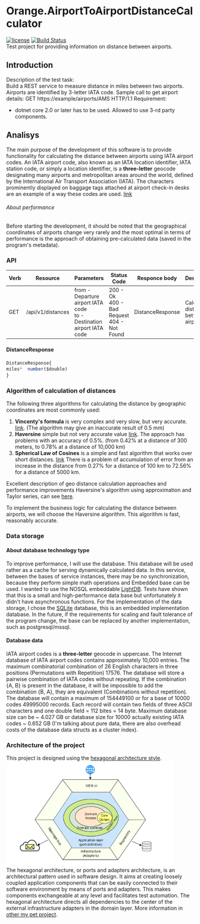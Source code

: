 # Orange.AirportToAirportDistanceCalculator
[![license](https://img.shields.io/badge/license-MIT-blue.svg)](https://github.com/ReyStar/Orange.StatsD/blob/master/LICENSE)
[![Build Status](https://dev.azure.com/starandrey/starandrey/_apis/build/status/ReyStar.Orange.AirportToAirportDistanceCalculator?branchName=master)](https://dev.azure.com/starandrey/starandrey/_build/latest?definitionId=2&branchName=master)
<br>
Test project for providing information on distance between airports.

## Introduction
Description of the test task: <br>
Build a REST service to measure distance in miles between two airports. Airports are identified by 3-letter IATA code.
Sample call to get airport details: GET https://example/airports/AMS HTTP/1.1
Requirement: 
- dotnet core 2.0 or later has to be used.
Allowed to use 3-rd party components.

## Analisys
The main purpose of the development of this software is to provide functionality for calculating the distance between airports using IATA airport codes.
An IATA airport code, also known as an IATA location identifier, IATA station code, or simply a location identifier, is a **three-letter** geocode designating many airports and metropolitan areas around the world, defined by the International Air Transport Association (IATA). The characters prominently displayed on baggage tags attached at airport check-in desks are an example of a way these codes are used. [link](https://en.wikipedia.org/wiki/IATA_airport_code)
###### About performance
Before starting the development, it should be noted that the geographical coordinates of airports change very rarely and the most optimal in terms of performance is the approach of obtaining pre-calculated data (saved in the program's metadata).

### API

|Verb|Resource|Parameters|Status Code|Responce body|Description|
|----|--------|----------|-----------|-------------|-----------|
|GET |/api/v1/distances|from - Departure airport IATA code <br> to - Destination airport IATA code |200 - Ok <br> 400 - Bad Request <br> 404 - Not Found |DistanceResponse|Calculate distance between airports|

#### DistanceResponse
```javascript
DistanceResponse{
miles*	number($double)
}
```

### Algorithm of calculation of distances
The following three algorithms for calculating the distance by geographic coordinates are most commonly used:
1. **Vincenty's formula** is very complex and very slow, but very accurate. [link](https://en.wikipedia.org/wiki/Vincenty%27s_formulae). (The algorithm may give an inaccurate result of 0.5 mm)
2. **Haversine** simple but not very accurate value [link](https://en.wikipedia.org/wiki/Haversine_formula). The approach has problems with an accuracy of 0.5%. (from 0.42% at a distance of 300 meters, to 0.78% at a distance of 10,000 km)
3. **Spherical Law of Cosines** is a simple and fast algorithm that works over short distances. [link](https://www.movable-type.co.uk/scripts/latlong.html) There is a problem of accumulation of error from an increase in the distance from 0.27% for a distance of 100 km to 72.56% for a distance of 5000 km.

Excellent description of geo distance calculation approaches and performance improvements Haversine's algorithm using approximation and Taylor series, can see [here](https://www.youtube.com/watch?v=pTZqP78YYIA).

To implement the business logic for calculating the distance between airports, we will choose the Haversine algorithm. This algorithm is fast, reasonably accurate.

### Data storage
#### About database technology type
To improve performance, I will use the database. This database will be used rather as a cache for serving dynamically calculated data. In this service, between the bases of service instances, there may be no synchronization, because they perform simple math operations and Embedded base can be used. I wanted to use the NOSQL embeddable [LightDB](https://www.litedb.org/). Tests have shown that this is a small and high-performance data base but unfortunately it didn't have asynchronous functions. For the implementation of the data storage, I chose the [SQLite](https://www.sqlite.org/index.html) database, this is an embedded implementation database. In the future, if the requirements for scaling and fault tolerance of the program change, the base can be replaced by another implementation, such as postgresql/mssql.  
#### Database data
IATA airport codes is a **three-letter** geocode in uppercase. The Internet database of IATA airport codes contains approximately 10,000 entries. The maximum combinatorial combination of 26 English characters in three positions (Permutations with Repetition) 17576. The database will store a pairwise combination of IATA codes without repeating. If the combination {А, В} is present in the database, it will be impossible to add the combination {В, А}, they are equivalent (Combinations without repetition). The database will contain a maximum of 154449100 or for a base of 10000 codes 49995000 records. Each record will contain two fields of three ASCII characters and one double field = 112 bites = 14 byte. Maximum database size can be ~ 4.027 GB or database size for 10000 actually existing IATA codes ~ 0.652 GB (I'm talking about pure data, there are also overhead costs of the database data structs as a cluster index). 
### Architecture of the project
This project is designed using the [hexagonal architecture style](https://en.wikipedia.org/wiki/Hexagonal_architecture_(software)). 
<br><img src="https://raw.githubusercontent.com/ReyStar/Orange.ApiTokenValidation/master/doc/Hexagonal.png" alt="Hexagonal.png" width="450"/><br>
The hexagonal architecture, or ports and adapters architecture, is an architectural pattern used in software design. It aims at creating loosely coupled application components that can be easily connected to their software environment by means of ports and adapters. This makes components exchangeable at any level and facilitates test automation. The hexagonal architecture directs all dependencies to the center of the external infrastructure adapters in the domain layer. More information in [other my pet project](https://github.com/ReyStar/Orange.ApiTokenValidation).

